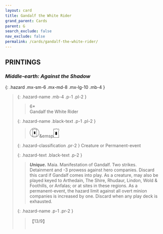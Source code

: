 ```yaml
---
layout: card
title: Gandalf the White Rider
grand_parent: Cards
parent: G
search_exclude: false
nav_exclude: false
permalink: /cards/gandalf-the-white-rider/
---
```


## PRINTINGS


### _Middle-earth: Against the Shadow_

{: .hazard .mx-sm-6 .mx-md-8 .mx-lg-10 .mb-4 }
> {: .hazard-name .mb-4 .p-1 .pl-2 }
> > <div class="hazard-mp">6*</div>
> > <div class="card-name">Gandalf the White Rider</div>
>
> {: .hazard-name .black-text .p-1 .pl-2 }
> > ![](/assets/images/free-domain.svg)&emsp![](/assets/images/free-hold.svg)
>
> {: .hazard-classification .pr-2 }
> Creature or Permanent-event
>
> {: .hazard-text .black-text .p-2 }
> > _**Unique.**_ Maia. Manifestation of Gandalf. Two strikes. Detainment and -3 prowess against hero companies. Discard this card if Gandalf comes into play. As a creature, may also be played keyed to Arthedain, The Shire, Rhudaur, Lindon, Wold & Foothills, or Anfalas; or at sites in these regions. As a permanent-event, the hazard limit against all overt minion companies is increased by one. Discard when any play deck is exhausted. 
>
> {: .hazard-name .p-1 .pr-2 }
> > <div class="card-shield">【13/9】</div>
> > <div class="card-corruption">&nbsp;</div>
